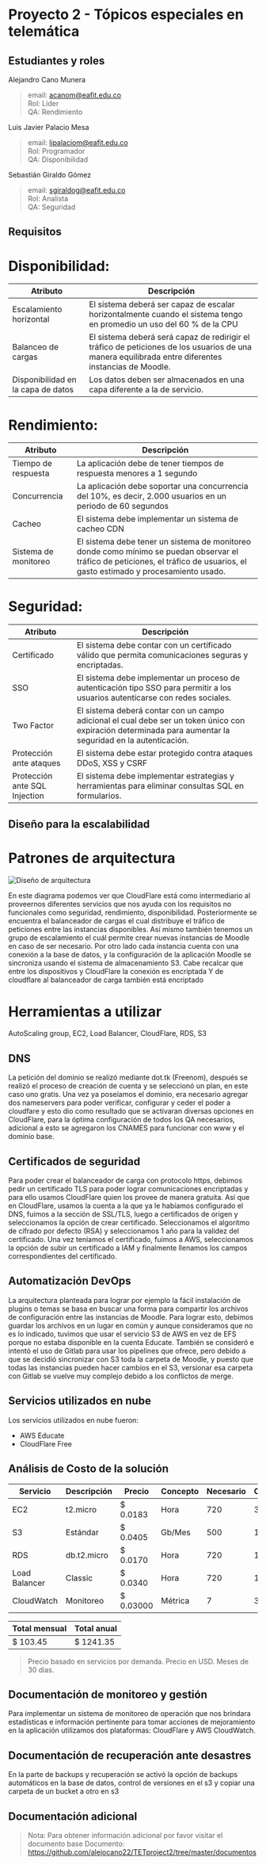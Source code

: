 # Proyecto 2 - Tópicos especiales en telemática
## Estudiantes y roles
Alejandro Cano Munera 
> email: acanom@eafit.edu.co <br/>
> Rol: Líder <br/>
> QA: Rendimiento <br/>

Luis Javier Palacio Mesa 
> email: ljpalaciom@eafit.edu.co <br/>
> Rol: Programador <br/>
> QA: Disponibilidad <br/>

Sebastián Giraldo Gómez 
> email: sgiraldog@eafit.edu.co <br/>
> Rol: Analista <br/>
> QA: Seguridad <br/>

## Requisitos 
# Disponibilidad: 
| Atributo | Descripción |
| ------ | ------ |
| Escalamiento horizontal | El sistema deberá ser capaz de escalar horizontalmente cuando el sistema tengo en promedio un uso del 60 % de la CPU |
| Balanceo de cargas | El sistema deberá será capaz de redirigir el tráfico de peticiones de los usuarios de una manera equilibrada entre diferentes instancias de Moodle. |
| Disponibilidad en la capa de datos | Los datos deben ser almacenados en una capa diferente a la de servicio. |

# Rendimiento: 
| Atributo | Descripción |
| ------ | ------ |
| Tiempo de respuesta | La aplicación debe de tener tiempos de respuesta menores a 1 segundo |
| Concurrencia | La aplicación debe soportar una concurrencia del 10%, es decir, 2.000 usuarios en un periodo de 60 segundos |
| Cacheo | El sistema debe implementar un sistema de cacheo CDN  |
| Sistema de monitoreo | El sistema debe tener un sistema de monitoreo donde como mínimo se puedan observar el tráfico de peticiones, el tráfico de usuarios, el gasto estimado y procesamiento usado. |

# Seguridad: 
| Atributo | Descripción |
| ------ | ------ |
| Certificado | El sistema debe contar con un certificado válido que permita comunicaciones seguras y encriptadas. |
| SSO | El sistema debe implementar un proceso de autenticación tipo SSO para permitir a los usuarios autenticarse con redes sociales. |
| Two Factor | El sistema deberá contar con un campo adicional el cual debe ser un token único con expiración determinada para aumentar la seguridad en la autenticación. |
| Protección ante ataques | El sistema debe estar protegido contra ataques DDoS, XSS y CSRF |
| Protección ante SQL Injection | El sistema debe implementar estrategias y herramientas para eliminar consultas SQL en formularios. |

## Diseño para la escalabilidad
# Patrones de arquitectura
![Diseño de arquitectura](https://github.com/alejocano22/TETproject2/blob/master/Diagramas/Diagrama%20de%20dise%C3%B1o.jpeg)


En este diagrama podemos ver que CloudFlare está como intermediario al proveernos diferentes servicios que nos ayuda con los requisitos no funcionales como seguridad, rendimiento, disponibilidad. Posteriormente se encuentra el balanceador de cargas el cual distribuye el tráfico de peticiones entre las instancias disponibles. Así mismo también tenemos un grupo de escalamiento el cuál permite crear nuevas instancias de Moodle en caso de ser necesario. Por otro lado cada instancia cuenta con una conexión a la base de datos, y la configuración de la aplicación Moodle se sincroniza usando el sistema de almacenamiento S3.
Cabe recalcar que entre los dispositivos y CloudFlare la conexión es encriptada
Y de cloudflare al balanceador de carga también está encriptado
# Herramientas a utilizar
AutoScaling group, EC2, Load Balancer, CloudFlare, RDS, S3

## DNS
La petición del dominio se realizó mediante dot.tk (Freenom), después se realizó el proceso de creación de cuenta y se seleccionó un plan, en este caso uno gratis. Una vez ya poseíamos el dominio, era necesario agregar dos nameservers para poder verificar, configurar y ceder el poder a cloudfare y esto dio como resultado que se activaran diversas opciones en CloudFlare, para la óptima configuración de todos los QA necesarios, adicional a esto se agregaron los CNAMES para funcionar con www y el dominio base.

##	Certificados de seguridad
Para poder crear el balanceador de carga con protocolo https, debimos pedir un certificado TLS para poder lograr comunicaciones encriptadas y para ello usamos CloudFlare quien los provee de manera gratuita. Así que en CloudFlare, usamos la cuenta a la que ya le habíamos configurado el DNS, fuimos a la sección de SSL/TLS, luego a certificados de origen y seleccionamos la opción de crear certificado. Seleccionamos el algoritmo de cifrado por defecto (RSA) y seleccionamos 1 año para la validez del certificado.
Una vez teníamos el certificado, fuimos a AWS, seleccionamos la opción de subir un certificado a IAM y finalmente llenamos los campos correspondientes del certificado.

##	Automatización DevOps
La arquitectura planteada para lograr por ejemplo la fácil instalación de plugins o temas se basa en buscar una forma para compartir los archivos de configuración entre las instancias de Moodle. Para lograr esto, debimos guardar los archivos en un lugar en común y aunque consideramos que no es lo indicado, tuvimos que usar el servicio S3 de AWS en vez de EFS porque no estaba disponible en la cuenta Educate. 
También se consideró e intentó el uso de Gitlab para usar los pipelines que ofrece, pero debido a que se decidió sincronizar con S3 toda la carpeta de Moodle, y puesto que todas las instancias pueden hacer cambios en el S3, versionar esa carpeta con Gitlab se vuelve muy complejo debido a los conflictos de merge.

##	Servicios utilizados en nube
Los servicios utilizados en nube fueron:
- AWS Educate
- CloudFlare Free

##	Análisis de Costo de la solución
| Servicio | Descripción | Precio | Concepto | Necesario | Cantidad | Total | 
| ------ | ------ | ------ | ------ | ------ | ------ | ------ |
| EC2 | t2.micro | $ 0.0183 | Hora | 720 | 3 | $ 40.18 |
| S3 | Estándar | $ 0.0405 | Gb/Mes | 500 | 1 | $ 20.25 | 
| RDS | db.t2.micro | $ 0.0170 | Hora | 720 | 1 | $ 12.24 | 
| Load Balancer | Classic | $ 0.0340 | Hora | 720 | 1 | $ 24.48 | 
| CloudWatch | Monitoreo | $ 0.03000 | Métrica | 7 | 3 | $ 6.30 |

| Total mensual | Total anual |
| ------ | ------ | 
| $ 103.45 | $ 1241.35 |

> Precio basado en servicios por demanda.
> Precio en USD.
> Meses de 30 días.

##	Documentación de monitoreo y gestión
Para implementar un sistema de monitoreo de operación que nos brindara estadísticas e información pertinente para tomar acciones de mejoramiento en la aplicación utilizamos dos plataformas: CloudFlare y AWS CloudWatch. 

##	Documentación de recuperación ante desastres
En la parte de backups y recuperación se activó la opción de backups automáticos en la base de datos, control de versiones en el s3 y copiar una carpeta de un bucket a otro en s3

## Documentación adicional
> Nota: Para obtener información adicional por favor visitar el documento base
> Documento: https://github.com/alejocano22/TETproject2/tree/master/documentos
